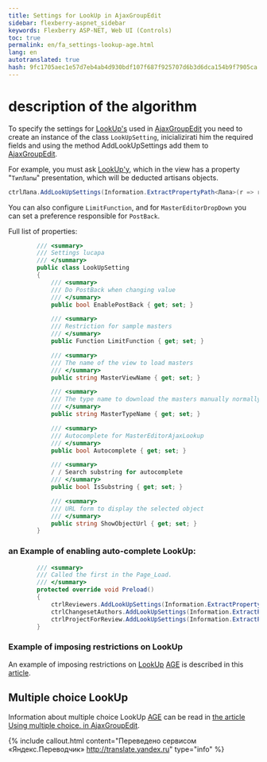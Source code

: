 ```yaml
--- 
title: Settings for LookUp in AjaxGroupEdit 
sidebar: flexberry-aspnet_sidebar 
keywords: Flexberry ASP-NET, Web UI (Controls) 
toc: true 
permalink: en/fa_settings-lookup-age.html 
lang: en 
autotranslated: true 
hash: 9fc1705aec1e57d7eb4ab4d930bdf107f687f925707d6b3d6dca154b9f7905ca 
--- 
```


# description of the algorithm 

To specify the settings for [LookUp's](fa_lookup-overview.html) used in [AjaxGroupEdit](fa_ajax-group-edit.html) you need to create an instance of the class `LookUpSetting`, inicializirati him the required fields and using the method AddLookUpSettings add them to [AjaxGroupEdit](fa_ajax-group-edit.html). 

For example, you must ask [LookUp'y](fa_lookup-overview.html), which in the view has a property "`ТипЛапы`" presentation, which will be deducted artisans objects. 

```csharp
ctrlЛапа.AddLookUpSettings(Information.ExtractPropertyPath<Лапа>(r => r.ТипЛапы), new LookUpSetting { MasterViewName = ТипЛапы.Views.ТипЛапыL });
``` 
You can also configure `LimitFunction`, and for `MasterEditorDropDown` you can set a preference responsible for `PostBack`. 

Full list of properties: 

```csharp
        /// <summary> 
        /// Settings lucapa 
        /// </summary> 
        public class LookUpSetting
        {
            /// <summary> 
            /// Do PostBack when changing value 
            /// </summary> 
            public bool EnablePostBack { get; set; }

            /// <summary> 
            /// Restriction for sample masters 
            /// </summary> 
            public Function LimitFunction { get; set; }

            /// <summary> 
            /// The name of the view to load masters 
            /// </summary> 
            public string MasterViewName { get; set; }

            /// <summary> 
            /// The type name to download the masters manually normally should not be set 
            /// </summary> 
            public string MasterTypeName { get; set; }

            /// <summary> 
            /// Autocomplete for MasterEditorAjaxLookup 
            /// </summary> 
            public bool Autocomplete { get; set; }

            /// <summary> 
            / / Search substring for autocomplete 
            /// </summary> 
            public bool IsSubstring { get; set; }

            /// <summary> 
            /// URL form to display the selected object 
            /// </summary> 
            public string ShowObjectUrl { get; set; }
        }
``` 

### an Example of enabling auto-complete LookUp: 

```csharp
        /// <summary> 
        /// Called the first in the Page_Load. 
        /// </summary> 
        protected override void Preload()
        {
            ctrlReviewers.AddLookUpSettings(Information.ExtractPropertyPath<Reviewer>(r => r.Programmer), new LookUpSetting() { Autocomplete = true });
            ctrlChangesetAuthors.AddLookUpSettings(Information.ExtractPropertyPath<ChangesetAuthor>(ca => ca.Programmer), new LookUpSetting() { Autocomplete = true });
            ctrlProjectForReview.AddLookUpSettings(Information.ExtractPropertyPath<ProjectForReview>(pfr => pfr.Project), new LookUpSetting() { Autocomplete = true });
        }
``` 

### Example of imposing restrictions on LookUp 

An example of imposing restrictions on [LookUp](fa_lookup-overview.html) [AGE](fa_ajax-group-edit.html) is described in this [article](fa_limited-lookup-age.html). 

## Multiple choice LookUp 

Information about multiple choice LookUp [AGE](fa_ajax-group-edit.html) can be read in [the article Using multiple choice. in AjaxGroupEdit](fa_multi-lookup-age.html). 



{% include callout.html content="Переведено сервисом «Яндекс.Переводчик» <http://translate.yandex.ru>" type="info" %}